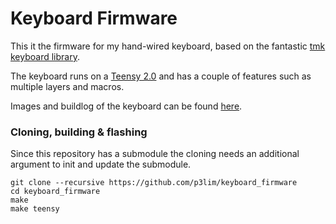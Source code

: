 # Keyboard Firmware

This it the firmware for my hand-wired keyboard, based on the fantastic [tmk keyboard library](https://github.com/tmk/tmk_core).  

The keyboard runs on a [Teensy 2.0](http://www.pjrc.com/store/teensy.html) and has a couple of features such as multiple layers and macros.

Images and buildlog of the keyboard can be found [here](https://imgur.com/a/zwsDN).


### Cloning, building & flashing

Since this repository has a submodule the cloning needs an additional argument to init and update the submodule.

```
git clone --recursive https://github.com/p3lim/keyboard_firmware
cd keyboard_firmware
make
make teensy
```
